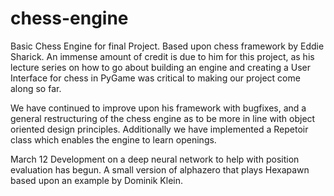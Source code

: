 # chess-engine
Basic Chess Engine for final Project. Based upon chess framework by Eddie Sharick. An immense amount of credit is due to him for this project, as his lecture series on how to go about building an engine and creating a User Interface for chess in PyGame was critical to making our project come along so far.

We have continued to improve upon his framework with bugfixes, and a general restructuring of the chess engine as to be more in line with object oriented design principles. Additionally we have implemented a Repetoir class which enables the engine to learn openings.

March 12
Development on a deep neural network to help with position evaluation has begun. A small version of alphazero that plays Hexapawn based upon an example by Dominik Klein.

